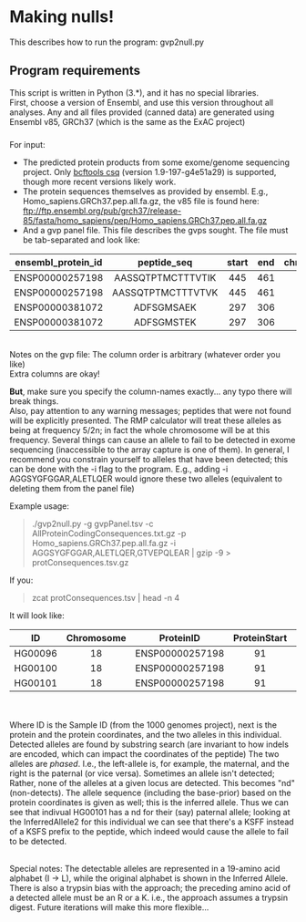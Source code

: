 # Making nulls!

This describes how to run the program: gvp2null.py


## Program requirements
This script is written in Python (3.*), and it has no special libraries.
<br>
First, choose a version of Ensembl, and use this version throughout all analyses.
Any and all files provided (canned data) are generated using Ensembl v85, GRCh37
(which is the same as the ExAC project)
<br>

###
For input:
- The predicted protein products from some exome/genome sequencing project. Only [bcftools csq](https://samtools.github.io/bcftools/bcftools.html#csq) (version 1.9-197-g4e51a29) is supported, though more recent versions likely work.
- The protein sequences themselves as provided by ensembl. E.g., Homo_sapiens.GRCh37.pep.all.fa.gz, the v85 file is found here: <br>ftp://ftp.ensembl.org/pub/grch37/release-85/fasta/homo_sapiens/pep/Homo_sapiens.GRCh37.pep.all.fa.gz
- And a gvp panel file. This file describes the gvps sought. The file must be tab-separated and look like:

| ensembl_protein_id | peptide_seq | start | end | chromosome |
| :----------------: | :---------: | :--:  | :-: | :--------: |
| ENSP00000257198    | AASSQTPTMCTTTVTIK  |  445  |   461  | 18 |
| ENSP00000257198    | AASSQTPTMCTTTVTVK  |      445  |   461 | 18 |
| ENSP00000381072    | ADFSGMSAEK  |      297  |   306  |   18 |
| ENSP00000381072    | ADFSGMSTEK  |     297   |  306   | 18 |

<br>
Notes on the gvp file:
The column order is arbitrary (whatever order you like)<br>
Extra columns are okay! <br>

**But**, make sure you specify the column-names exactly... any typo there will break things.
<br>
Also, pay attention to any warning messages; peptides that were not found will be explicitly presented. The RMP calculator will treat these alleles as being at frequency 5/2n; in fact the whole chromosome will be at this frequency. Several things can cause an allele to fail to be detected in exome sequencing (inaccessible to the array capture is one of them). In general, I recommend you constrain yourself to alleles that have been detected; this can be done with the -i flag to the program. E.g., adding -i AGGSYGFGGAR,ALETLQER would ignore these two alleles (equivalent to deleting them from the panel file)
<br>

Example usage:
> ./gvp2null.py -g gvpPanel.tsv -c AllProteinCodingConsequences.txt.gz -p Homo_sapiens.GRCh37.pep.all.fa.gz -i AGGSYGFGGAR,ALETLQER,GTVEPQLEAR | gzip -9 > protConsequences.tsv.gz


If you:
> zcat protConsequences.tsv | head -n 4

It will look like:

| ID    |  Chromosome  | ProteinID | ProteinStart  |  ProteinStop  |   DetectableAllele1 |  DetectableAllele2 | InferredAllele1 |  InferredAllele2   |
| :---: | :---------:  | :------:  | :-----------: |  :----------: |   :---------------: |  :---------------: | :-------------: |  :------------:    |
| HG00096 | 18  |    ENSP00000257198 | 91 |     101   |  SFSLFLSDGQR  |   SFSLFLSDGQR |    KSFSIFLSDGQR |   KSFSIFLSDGQR |
| HG00100 | 18  |    ENSP00000257198 | 91  |    101   |  SFSLFLSDGQR   |  SFSLFLSDGQR  |   KSFSIFLSDGQR  |  KSFSIFLSDGQR |
| HG00101 | 18  |    ENSP00000257198 | 91  |    101   |  SFSLFLSDGQR   |  nd  |    KSFSIFLSDGQR |   KSFFIFLSDGQR |


<br><br>
Where ID is the Sample ID (from the 1000 genomes project), next is the protein and the protein coordinates, and the two alleles in this individual.
Detected alleles are found by substring search (are invariant to how indels are encoded, which can impact the coordinates of the peptide)
The two alleles are *phased*. I.e., the left-allele is, for example, the maternal, and the right is the paternal (or vice versa).
Sometimes an allele isn't detected; Rather, none of the alleles at a given locus are detected. This becomes "nd" (non-detects).
The allele sequence (including the base-prior) based on the protein coordinates is given as well; this is the inferred allele. Thus we can see that
indivual HG00101 has a nd for their (say) paternal allele; looking at the InferredAllele2 for this individual we can see that there's a KSFF instead of a KSFS prefix to the peptide, which indeed would cause the allele to fail to be detected.

<br>
Special notes:
The detectable alleles are represented in a 19-amino acid alphabet (I -> L), while the original alphabet is shown in the Inferred Allele.
There is also a trypsin bias with the approach; the preceding amino acid of a detected allele must be an R or a K. i.e., the approach assumes a trypsin digest.
Future iterations will make this more flexible...






